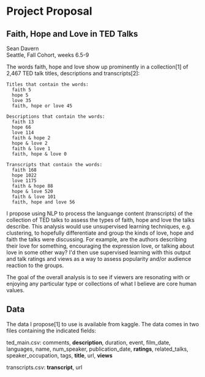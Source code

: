 # Project Proposal

## Faith, Hope and Love in TED Talks

Sean Davern<br/>Seattle, Fall Cohort, weeks 6.5-9

The words faith, hope and love show up prominently in a collection[1] of 2,467 TED talk titles, descriptions and transcripts[2]:

```
Titles that contain the words:
  faith 5
  hope 5
  love 35
  faith, hope or love 45
```

```
Descriptions that contain the words:
  faith 13
  hope 66
  love 114
  faith & hope 2
  hope & love 2
  faith & love 1
  faith, hope & love 0
```

```
Transcripts that contain the words:
  faith 168
  hope 1022
  love 1175
  faith & hope 88
  hope & love 520
  faith & love 101
  faith, hope and love 56
```

I propose using NLP to process the languange content (transcripts) of the collection of TED talks to assess the types of faith, hope and love the talks describe.  This analysis would use unsupervised learning techniques, e.g. clustering, to hopefully differentiate and group the kinds of love, hope and faith the talks were discussing.  For example, are the authors describing their love for something, encouraging the expression love, or talking about love in some other way?  I'd then use supervised learning with this output and talk ratings and views as a way to assess popularity and/or audience reaction to the groups.

The goal of the overall analysis is to see if viewers are resonating with or enjoying any particular type or collections of  what I believe are core human values.

## Data

The data I propose[1] to use is available from kaggle.  The data comes in two files containing the indicated fields:

ted_main.csv: comments, **description**, duration, event, film_date, languages, name, num_speaker, publication_date, **ratings**, related_talks, speaker_occupation, tags, **title**, url, **views**

transcripts.csv: **transcript**, url

[^1]:Banik, Rounak, TED Talks: Data about TED Talks on the TED.com website until September 21st, 2017, [kaggle data set](https://www.kaggle.com/rounakbanik/ted-talks).
[^2]:Davern, Sean, [proposal_EDA](), 04Nov2019.
